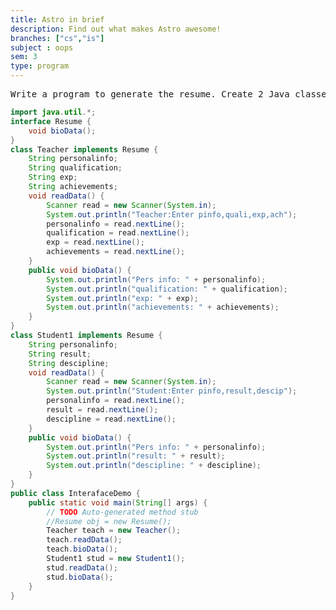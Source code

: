 ```yaml
---
title: Astro in brief
description: Find out what makes Astro awesome!
branches: ["cs","is"]
subject : oops
sem: 3
type: program
---
```


<pre>
Write a program to generate the resume. Create 2 Java classes Teacher(data: personal information, qualification, experience, achievements) and Student (data: personal information, result, discipline) which implements the java interface Resume with the method biodata().
</pre>

```java
import java.util.*;
interface Resume {
    void bioData();
}
class Teacher implements Resume {
    String personalinfo;
    String qualification;
    String exp;
    String achievements;
    void readData() {
        Scanner read = new Scanner(System.in);
        System.out.println("Teacher:Enter pinfo,quali,exp,ach");
        personalinfo = read.nextLine();
        qualification = read.nextLine();
        exp = read.nextLine();
        achievements = read.nextLine();
    }
    public void bioData() {
        System.out.println("Pers info: " + personalinfo);
        System.out.println("qualification: " + qualification);
        System.out.println("exp: " + exp);
        System.out.println("achievements: " + achievements);
    }
}
class Student1 implements Resume {
    String personalinfo;
    String result;
    String descipline;
    void readData() {
        Scanner read = new Scanner(System.in);
        System.out.println("Student:Enter pinfo,result,descip");
        personalinfo = read.nextLine();
        result = read.nextLine();
        descipline = read.nextLine();
    }
    public void bioData() {
        System.out.println("Pers info: " + personalinfo);
        System.out.println("result: " + result);
        System.out.println("descipline: " + descipline);
    }
}
public class InterafaceDemo {
    public static void main(String[] args) {
        // TODO Auto-generated method stub
        //Resume obj = new Resume();
        Teacher teach = new Teacher();
        teach.readData();
        teach.bioData();
        Student1 stud = new Student1();
        stud.readData();
        stud.bioData();
    }
}
```
